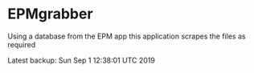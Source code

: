 # EPMgrabber
Using a database from the EPM app this application scrapes the files as required


Latest backup: Sun Sep 1 12:38:01 UTC 2019
